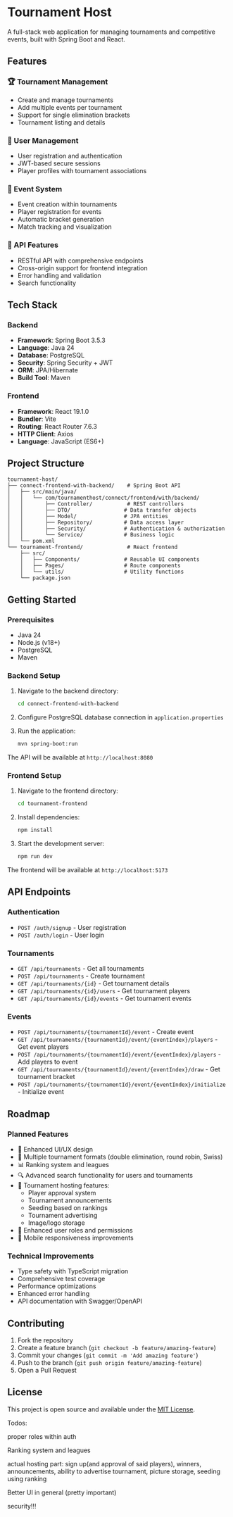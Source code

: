 # Tournament Host

A full-stack web application for managing tournaments and competitive events, built with Spring Boot and React.

## Features

### 🏆 Tournament Management
- Create and manage tournaments
- Add multiple events per tournament
- Support for single elimination brackets
- Tournament listing and details

### 👤 User Management
- User registration and authentication
- JWT-based secure sessions
- Player profiles with tournament associations

### 🎯 Event System
- Event creation within tournaments
- Player registration for events
- Automatic bracket generation
- Match tracking and visualization

### 🔧 API Features
- RESTful API with comprehensive endpoints
- Cross-origin support for frontend integration
- Error handling and validation
- Search functionality

## Tech Stack

### Backend
- **Framework**: Spring Boot 3.5.3
- **Language**: Java 24
- **Database**: PostgreSQL
- **Security**: Spring Security + JWT
- **ORM**: JPA/Hibernate
- **Build Tool**: Maven

### Frontend
- **Framework**: React 19.1.0
- **Bundler**: Vite
- **Routing**: React Router 7.6.3
- **HTTP Client**: Axios
- **Language**: JavaScript (ES6+)

## Project Structure

```
tournament-host/
├── connect-frontend-with-backend/    # Spring Boot API
│   ├── src/main/java/
│   │   └── com/tournamenthost/connect/frontend/with/backend/
│   │       ├── Controller/           # REST controllers
│   │       ├── DTO/                 # Data transfer objects
│   │       ├── Model/               # JPA entities
│   │       ├── Repository/          # Data access layer
│   │       ├── Security/            # Authentication & authorization
│   │       └── Service/             # Business logic
│   └── pom.xml
└── tournament-frontend/              # React frontend
    ├── src/
    │   ├── Components/              # Reusable UI components
    │   ├── Pages/                   # Route components
    │   └── utils/                   # Utility functions
    └── package.json
```

## Getting Started

### Prerequisites
- Java 24
- Node.js (v18+)
- PostgreSQL
- Maven

### Backend Setup
1. Navigate to the backend directory:
   ```bash
   cd connect-frontend-with-backend
   ```

2. Configure PostgreSQL database connection in `application.properties`

3. Run the application:
   ```bash
   mvn spring-boot:run
   ```

The API will be available at `http://localhost:8080`

### Frontend Setup
1. Navigate to the frontend directory:
   ```bash
   cd tournament-frontend
   ```

2. Install dependencies:
   ```bash
   npm install
   ```

3. Start the development server:
   ```bash
   npm run dev
   ```

The frontend will be available at `http://localhost:5173`

## API Endpoints

### Authentication
- `POST /auth/signup` - User registration
- `POST /auth/login` - User login

### Tournaments
- `GET /api/tournaments` - Get all tournaments
- `POST /api/tournaments` - Create tournament
- `GET /api/tournaments/{id}` - Get tournament details
- `GET /api/tournaments/{id}/users` - Get tournament players
- `GET /api/tournaments/{id}/events` - Get tournament events

### Events
- `POST /api/tournaments/{tournamentId}/event` - Create event
- `GET /api/tournaments/{tournamentId}/event/{eventIndex}/players` - Get event players
- `POST /api/tournaments/{tournamentId}/event/{eventIndex}/players` - Add players to event
- `GET /api/tournaments/{tournamentId}/event/{eventIndex}/draw` - Get tournament bracket
- `POST /api/tournaments/{tournamentId}/event/{eventIndex}/initialize` - Initialize event

## Roadmap

### Planned Features
- 🎨 Enhanced UI/UX design
- 🏅 Multiple tournament formats (double elimination, round robin, Swiss)
- 📊 Ranking system and leagues
- 🔍 Advanced search functionality for users and tournaments
- 📢 Tournament hosting features:
  - Player approval system
  - Tournament announcements
  - Seeding based on rankings
  - Tournament advertising
  - Image/logo storage
- 👥 Enhanced user roles and permissions
- 📱 Mobile responsiveness improvements

### Technical Improvements
- Type safety with TypeScript migration
- Comprehensive test coverage
- Performance optimizations
- Enhanced error handling
- API documentation with Swagger/OpenAPI

## Contributing

1. Fork the repository
2. Create a feature branch (`git checkout -b feature/amazing-feature`)
3. Commit your changes (`git commit -m 'Add amazing feature'`)
4. Push to the branch (`git push origin feature/amazing-feature`)
5. Open a Pull Request

## License

This project is open source and available under the [MIT License](LICENSE).


Todos:

proper roles within auth

Ranking system and leagues

actual hosting part: sign up(and approval of said players), winners, announcements, ability to advertise tournament, picture storage, seeding using ranking

Better UI in general (pretty important)

security!!!